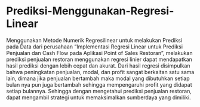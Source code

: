 # Prediksi-Menggunakan-Regresi-Linear
Menggunakan Metode Numerik Regresilinear untuk melakukan Prediksi pada Data dari perusahaan “Implementasi Regresi Linear untuk Prediksi Penjualan dan Cash Flow pada Aplikasi Point of Sales Restoran”, melakukan prediksi penjualan restoran menggunakan regresi linier dapat mendapatkan hasil prediksi dengan lebih cepat dan akurat. Dari hasil regresi disimpulkan bahwa peningkatan penjualan, modal, dan profit sangat berkaitan satu sama lain, dimana jika penjualan bertambah maka modal yang dibutuhkan setiap bulan nya pun juga bertambah sehingga mempengaruhi profit yang didapat setiap bulannya. Sehingga dengan mengetahui prediksi penjualan restoran, dapat mengambil strategi untuk memaksimalkan sumberdaya yang dimiliki.

